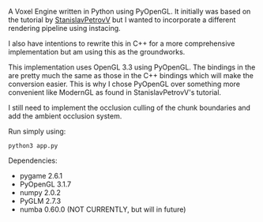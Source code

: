 A Voxel Engine written in Python using PyOpenGL. It initially was based on the tutorial by [StanislavPetrovV](https://github.com/StanislavPetrovV/Minecraft) but I wanted to incorporate a different rendering pipeline using instacing.

I also have intentions to rewrite this in C++ for a more comprehensive implementation but am using this as the groundworks.

This implementation uses OpenGL 3.3 using PyOpenGL. The bindings in the are pretty much the same as those in the C++ bindings which will make the conversion easier. This is why I chose PyOpenGL over something more convenient like ModernGL as found in StanislavPetrovV's tutorial.

I still need to implement the occlusion culling of the chunk boundaries and add the ambient occlusion system.

Run simply using:

    python3 app.py

Dependencies:
- pygame     2.6.1
- PyOpenGL   3.1.7
- numpy      2.0.2
- PyGLM      2.7.3
- numba      0.60.0  (NOT CURRENTLY, but will in future)

